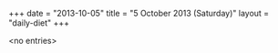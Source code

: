+++
date = "2013-10-05"
title = "5 October 2013 (Saturday)"
layout = "daily-diet"
+++


\<no entries\>
